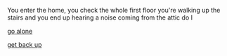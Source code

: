 You enter the home, you check the whole first floor you're walking up the stairs and you end up hearing a noise coming from the attic do I

[go alone](go-alone.md)

[get back up](get-back-up.)